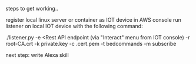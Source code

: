 
steps to get working.. 

register local linux server or container as IOT device in AWS console
run listener on local IOT device with the following command:

./listener.py -e <Rest API endpoint (via "Interact" menu from IOT console) -r <path to>root-CA.crt -k <path to>private.key -c <path to>.cert.pem -t bedcommands -m subscribe


next step: write Alexa skill
